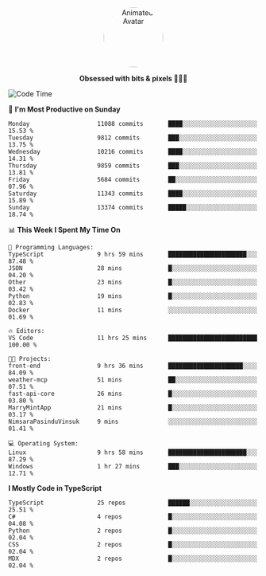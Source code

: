 
<div align="center">
  <img 
    src="https://i.postimg.cc/W1R4TF4j/d6kpuve-c97567cf-518b-4b86-a271-5c89d88d22f7.gif" 
    width="120" 
    height="120" 
    alt="Animated Avatar" 
    style="border-radius: 50%;" 
  />
  
  <strong>Obsessed with bits & pixels 🧑‍💻🎨</strong>
</div>


<!--
### 🛠️ Main Tech Stack

<div align="center">
  <img src="https://cdn.jsdelivr.net/gh/devicons/devicon/icons/javascript/javascript-original.svg" height="25" alt="JavaScript" />
  <img src="https://cdn.jsdelivr.net/gh/devicons/devicon/icons/react/react-original.svg" height="25" alt="React" />
  <img src="https://cdn.jsdelivr.net/gh/devicons/devicon/icons/cplusplus/cplusplus-original.svg" height="25" alt="C++" />
  <img src="https://cdn.jsdelivr.net/gh/devicons/devicon/icons/rust/rust-original.svg" height="25" alt="Rust" />
  <img src="https://cdn.jsdelivr.net/gh/devicons/devicon/icons/java/java-original.svg" height="25" alt="Java" />
  <img src="https://skillicons.dev/icons?i=mysql" height="25" alt="MySQL" />
  <img src="https://skillicons.dev/icons?i=pr" height="25" alt="Premiere Pro" />
</div> -->

<!--START_SECTION:waka-->
![Code Time](http://img.shields.io/badge/Code%20Time-2%2C637%20hrs%2053%20mins-blue)

📅 **I'm Most Productive on Sunday** 

```text
Monday                   11088 commits       ████░░░░░░░░░░░░░░░░░░░░░   15.53 % 
Tuesday                  9812 commits        ███░░░░░░░░░░░░░░░░░░░░░░   13.75 % 
Wednesday                10216 commits       ████░░░░░░░░░░░░░░░░░░░░░   14.31 % 
Thursday                 9859 commits        ███░░░░░░░░░░░░░░░░░░░░░░   13.81 % 
Friday                   5684 commits        ██░░░░░░░░░░░░░░░░░░░░░░░   07.96 % 
Saturday                 11343 commits       ████░░░░░░░░░░░░░░░░░░░░░   15.89 % 
Sunday                   13374 commits       █████░░░░░░░░░░░░░░░░░░░░   18.74 % 
```


📊 **This Week I Spent My Time On** 

```text
💬 Programming Languages: 
TypeScript               9 hrs 59 mins       ██████████████████████░░░   87.48 % 
JSON                     28 mins             █░░░░░░░░░░░░░░░░░░░░░░░░   04.20 % 
Other                    23 mins             █░░░░░░░░░░░░░░░░░░░░░░░░   03.42 % 
Python                   19 mins             █░░░░░░░░░░░░░░░░░░░░░░░░   02.83 % 
Docker                   11 mins             ░░░░░░░░░░░░░░░░░░░░░░░░░   01.69 % 

🔥 Editors: 
VS Code                  11 hrs 25 mins      █████████████████████████   100.00 % 

🐱‍💻 Projects: 
front-end                9 hrs 36 mins       █████████████████████░░░░   84.09 % 
weather-mcp              51 mins             ██░░░░░░░░░░░░░░░░░░░░░░░   07.51 % 
fast-api-core            26 mins             █░░░░░░░░░░░░░░░░░░░░░░░░   03.80 % 
MarryMintApp             21 mins             █░░░░░░░░░░░░░░░░░░░░░░░░   03.17 % 
NimsaraPasinduVinsuk     9 mins              ░░░░░░░░░░░░░░░░░░░░░░░░░   01.41 % 

💻 Operating System: 
Linux                    9 hrs 58 mins       ██████████████████████░░░   87.29 % 
Windows                  1 hr 27 mins        ███░░░░░░░░░░░░░░░░░░░░░░   12.71 % 
```

**I Mostly Code in TypeScript** 

```text
TypeScript               25 repos            ██████░░░░░░░░░░░░░░░░░░░   25.51 % 
C#                       4 repos             █░░░░░░░░░░░░░░░░░░░░░░░░   04.08 % 
Python                   2 repos             █░░░░░░░░░░░░░░░░░░░░░░░░   02.04 % 
CSS                      2 repos             █░░░░░░░░░░░░░░░░░░░░░░░░   02.04 % 
MDX                      2 repos             █░░░░░░░░░░░░░░░░░░░░░░░░   02.04 % 
```




<!--END_SECTION:waka-->
